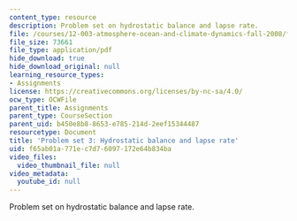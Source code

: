```yaml
---
content_type: resource
description: Problem set on hydrostatic balance and lapse rate.
file: /courses/12-003-atmosphere-ocean-and-climate-dynamics-fall-2008/f65ab01a771ec7d76097172e64b834ba_homework3.pdf
file_size: 73661
file_type: application/pdf
hide_download: true
hide_download_original: null
learning_resource_types:
- Assignments
license: https://creativecommons.org/licenses/by-nc-sa/4.0/
ocw_type: OCWFile
parent_title: Assignments
parent_type: CourseSection
parent_uid: b450e8b8-8653-e785-214d-2eef15344487
resourcetype: Document
title: 'Problem set 3: Hydrostatic balance and lapse rate'
uid: f65ab01a-771e-c7d7-6097-172e64b834ba
video_files:
  video_thumbnail_file: null
video_metadata:
  youtube_id: null
---
```

Problem set on hydrostatic balance and lapse rate.